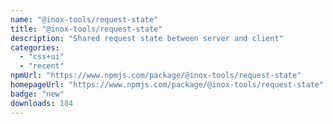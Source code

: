 ```yaml
---
name: "@inox-tools/request-state"
title: "@inox-tools/request-state"
description: "Shared request state between server and client"
categories:
  - "css+ui"
  - "recent"
npmUrl: "https://www.npmjs.com/package/@inox-tools/request-state"
homepageUrl: "https://www.npmjs.com/package/@inox-tools/request-state"
badge: "new"
downloads: 184
---
```

